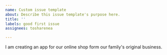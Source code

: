 ```yaml
---
name: Custom issue template
about: Describe this issue template's purpose here.
title: ''
labels: good first issue
assignees: tosharenea

---
```


I am creating an app for our online shop form our family's original business.

